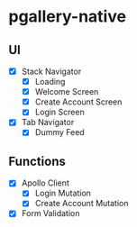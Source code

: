 # pgallery-native

## UI

- [x] Stack Navigator
  - [x] Loading
  - [x] Welcome Screen
  - [x] Create Account Screen
  - [x] Login Screen
- [x] Tab Navigator
  - [x] Dummy Feed

## Functions

- [x] Apollo Client
  - [x] Login Mutation
  - [x] Create Account Mutation
- [x] Form Validation
